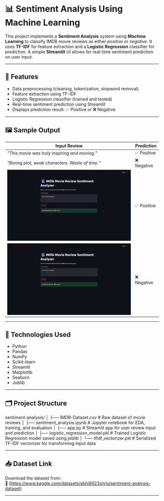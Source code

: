 # 📊 Sentiment Analysis Using Machine Learning

This project implements a **Sentiment Analysis** system using **Machine Learning** to classify IMDB movie reviews as either *positive* or *negative*. It uses **TF-IDF** for feature extraction and a **Logistic Regression** classifier for prediction. A simple **Streamlit** UI allows for real-time sentiment prediction on user input.

---

## 📌 Features

* Data preprocessing (cleaning, tokenization, stopword removal)
* Feature extraction using TF-IDF
* Logistic Regression classifier (trained and tested)
* Real-time sentiment prediction using Streamlit
* Displays prediction result: ✅ Positive or ❌ Negative

---

## 🖼 Sample Output

| Input Review                                 | Prediction  |
|---------------------------------------------|-------------|
| *"This movie was truly inspiring and moving."* | ✅ Positive  |
| *"Boring plot, weak characters. Waste of time."* | ❌ Negative  |
| ![sample](https://github.com/AmanDagar144/Sentiment-Analysis-Project/blob/main/image/image_01.png) | ✅ Positive  |
| ![sample](https://github.com/AmanDagar144/Sentiment-Analysis-Project/blob/main/image/image_02.png) | ❌ Negative  |



---

## 🧠 Technologies Used

* Python
* Pandas
* NumPy
* Scikit-learn
* Streamlit
* Matplotlib
* Seaborn
* Joblib

---

## 🗂️ Project Structure

sentiment-analysis/
│
├── IMDB-Dataset.csv                # Raw dataset of movie reviews
│
├── sentiment_analysis.ipynb        # Jupyter notebook for EDA, training, and evaluation
│
├── app.py                          # Streamlit app for user review input and prediction
│
├── logistic_regression_model.pkl   # Trained Logistic Regression model saved using joblib
│
└── tfidf_vectorizer.pkl            # Serialized TF-IDF vectorizer for transforming input data

---

## 📥 Dataset Link

Download the dataset from:  
🔗 [https://www.kaggle.com/datasets/abhi8923shriv/sentiment-analysis-dataset)

---




